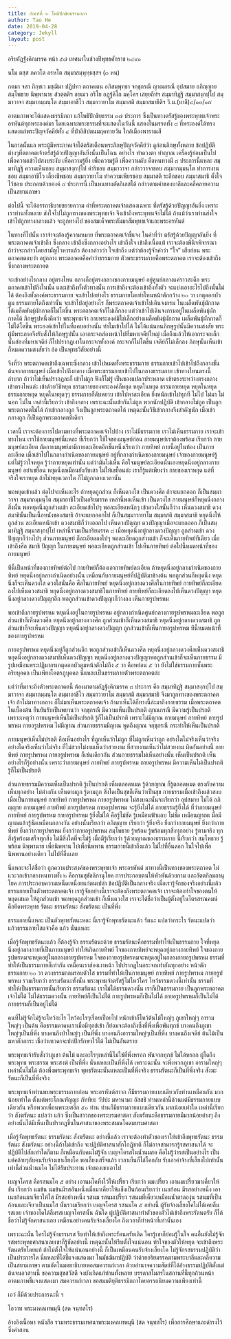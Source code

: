 ```yaml
---
title: กัณฑ์ที่ ๒ โพธิปักขิยธรรมกถา
author: Tao He
date: 2019-04-28
category: Jekyll
layout: post
---
```


อริยอัฏฐังคิกมรรค หน้า ๕๗
เทศนาในช่วงปีพุทธศักราช ๒๔๙๑

นโม ตสฺส ภควโต อรหโต สมฺมาสมฺพุทฺธสฺสฯ (๓ หน)

กตมา จสา ภิกฺขเว มชฺฌิมา ปฏิปทา ตถาคเตน อภิสมฺพุทฺธา จกฺขุกรณี ญาณกรณี อุปสมาย อภิญฺญาย สมฺโพธาย นิพฺพานาย สํวตฺตติฯ อยเมว อริโย อฎฺฐํคิโก มคฺโคฯ เสยฺยถีทํฯ สมฺมาทิฏฺฐิ สมฺมาสงฺกปฺโป สมฺมาวาจา สมฺมากมฺมนฺโต สมฺมาอาชีโว สมฺมาวายาโม สมฺมาสติ สมฺมาสมาธีติฯ
วิ.ม.(บาลี)๔/๑๓/๑๘

อาตมภาพจะได้แสดงธรรมิกถา แก้โพธิปักขิยธรรม ๓๗ ประการ ซึ่งเป็นทางตรัสรู้ของพระพุทธเจ้าพระอรหันต์ทุกพระองค์มา โดยเฉพาะพระธรรมที่จะแสดงในวันนี้ แสดงในมรรคทั้ง ๘ ที่พระองค์ได้ทรงแสดงแก่พระปัญจวัคคีย์ทั้ง ๔ ที่ป่าอิสิปตนมฤคทายวัน ใกล้เมืองพาราณสี

ในกาลนั้นแล พระผู้มีพระภาคเจ้าได้ตรัสเตือนพระภิกษุปัญจวัคคีย์ว่า ดูก่อนภิกษุทั้งหลาย ข้อปฏิบัติต่างๆที่ตถาคตเจ้าตรัสรู้ด้วยปัญญาอันยิ่งนั้นเป็นไฉน อย่างไร ทำดวงตา ทำญาณ เครื่องรู้ย่อมเป็นไปเพื่อความเข้าไปสงบระงับ เพื่อความรู้ยิ่ง เพื่อความรู้ดี เพื่อความดับ คือหนทางมี ๘ ประการนี้แหละ สมฺมาทิฏฺฐิ ความเห็นชอบ สมฺมาสงฺกปฺโป ดำริชอบ สมฺมาวาจา กล่าววาจาชอบ สมฺมากมฺมนฺโต ทำการงานชอบ สมฺมาอาชีโว เลี้ยงชีพชอบ สมฺมาวายาโม ทำความเพียรชอบ สมฺมาสติ ระลึกชอบ สมฺมาสมาธิ ตั้งใจไว้ชอบ ประกอบด้วยองค์ ๘ ประการนี้ เป็นหนทางตัดกิเลสได้ กล่าวตามคำของบาลีและคลี่คลายความเป็นสยามภาษา

ต่อไปนี้ จะได้อรรถาธิบายขยายความ คำที่พระตถาคตเจ้าแสดงเฉพาะ ที่ตรัสรู้ด้วยปัญญาอันยิ่ง เพราะเราท่านทั้งหลาย ส่งใจไปไม่ถูกทางของพระพุทธเจ้า จึงเข้าถึงพระพุทธเจ้าไม่ได้ ถ้าแม้ว่าเราท่านส่งใจเข้าไปถูกทางกลางแล้ว จะถูกทางไป ของสมเด็จพระสัมมาสัมพุทธเจ้าและพระอรหันต์

ในทางที่ไปนั้น เราจำจะต้องรู้ความหมาย ที่พระตถาคตเจ้าชี้แจง ในคำที่ว่า ตรัสรู้ด้วยปัญญาอันยิ่ง ที่พระตถาคตเจ้าเข้าถึง ซึ่งกลาง เข้าถึงซึ่งกลางอย่างไร เข้าถึงใจ เข้าถึงเนื้อแท้ เราจะต้องพินิจพิจารณา ถ้าว่าจะกล่าวโดยสามัญโวหารแล้ว ต้องกล่าวว่า ใจเข้าถึง แต่ว่าต้องรู้จักคำว่า “ใจ” เสียก่อน พระตถาคตตอบว่า อยู่กลาง พระตถาคตคือคำว่าธรรมกาย ตัวพระธรรมกายคือพระตถาคต เราจะต้องเข้าถึงซึ่งกลางพระตถาคต

จะเข้าอย่างไรกลาง อยู่ตรงไหน กลางก็อยู่ตรงกลางของกายมนุษย์ อยู่ศูนย์กลางแค่ราวสะดือ พระตถาคตเข้าไปถึงในนั้น และเข้าถึงทั้งตัวทางนั้น การเข้าถึงจะต้องเข้าถึงทั้งตัว จะแบ่งเอาอะไรไปถึงนั้นไม่ได้ ต้องถึงทั้งองค์พระธรรมกาย จะเข้าไปอย่างไร ธรรมกายโตเท่าไหนหน้าตักกว้าง ๒๐ วา เกตุดอกบัวตูม ธรรมกายโตถึงเท่านั้น จะเข้าไปอยู่อย่างไร ก็พระตถาคตเจ้าเข้าไปเดินจงกรม ในเมล็ดพันธุ์ผักกาดได้เมล็ดพันธุ์ผักกาดก็ไม่โตขึ้น พระตถาคตเจ้าก็ไม่เล็กลง แต่ว่าเข้าไปเดินจงกรมอยู่ในเมล็ดพันธุ์ผักกาดได้ ภิกษุรูปหนึ่งคิดว่า พระพุทธเจ้า กายพระองค์มิใช่เล็กอย่างเมล็ดพันธุ์ผักกาด เมล็ดพันธุ์ผักกาดก็ไม่ได้โตขึ้น พระองค์เข้าไปในที่แคบอย่างนั้น ทำไมเข้าไปได้ ไม่ได้แน่นอนภิกษุรูปนั้นมีความสงสัย พระผู้มีพระภาคจึงรับสั่งให้ภิกษุรูปนั้น เอากระจกส่องหน้าไปที่มหาเจดีย์ใหญ่ เมื่อถึงแล้วให้เอากระจกเล็กนั้นส่องที่มหาเจดีย์ ก็ไปปรากฏเงาในกระจกทั้งองค์ กระจกก็ไม่โตขึ้น เจดีย์ก็ไม่เล็กลง ภิกษุนั้นเห็นเข้า ก็หมดความสงสัยว่า อ้อ เป็นพุทธวิสัยอย่างนี้

จึงที่ว่า พระตถาคตเข้าถึงเฉพาะซึ่งกลาง เข้าไปหมดทั้งพระธรรมกาย ธรรมกายเข้าไปเข้าไปถึงกลางขั้นต้นจากกายมนุษย์ เมื่อเข้าไปถึงกลาง เมื่อพระธรรมกายเข้าไปในกลางธรรมกาย เข้าทางไหนตรงนี้ลำบาก ถ้าว่าไม่เห็นปรากฏละก็ เข้าไม่ถูก ฟังก็ไม่รู้ เป็นของแปลกประหลาด เข้าตรงระหว่างตรงกลาง เข้าตรงไหนล่ะ เข้าด้วยวิธีหยุด ธรรมกายของพระองค์ก็หยุด หยุดในหยุด ธรรมกายหยุด หยุดในหยุด ธรรมกายหยุด หยุดในหยุดๆๆ ธรรมกายก็ดับหยาบ เข้าไปหาละเอียด ยิ่งหนักเข้าไปทุกที ไม่ไป ไม่มา ไม่นอก ไม่ใน เหล่านี้เรียกว่า เข้าถึงกลาง เพราะฉะนั้นเข้ากันไม่ถูก พวกนักปฏิบัติ เข้ากลางไม่ถูก เป็นลูกพระตถาคตไม่ได้ ถ้าเข้ากลางถูก จึงเป็นลูกพระตถาคตได้ เหตุฉะนั้นวิธีเข้ากลางจึงสำคัญนัก เมื่อเข้ากลางถูก ก็เป็นลูกพระตถาคตทีเดียว

เวลานี้ เราจะต้องการไปตามทางที่พระตถาคตเจ้าไปบ้าง เราไม่มีธรรมกาย เราไม่เห็นธรรมกาย เราจะเข้าทางไหน เราใช้กายมนุษย์นี่แหละ ที่เรียกว่า ใช้ใจของมนุษย์ก่อน กายมนุษย์เราต้องพร้อม เรียกว่า กายมนุษย์ละเอียต ถัดกายมนุษย์มามีกายละเอียดอีกชั้นหนึ่งเรียกว่า กายทิพย์ กายนี้อยู่ในท้อง เป็นกายละเอียด เมื่อเข้าไปในกลางกำเนิดของกายมนุษย์ อยู่ที่กลางกำเนิดของกายมนุษย์ เจ้าของกายมนุษย์รู้ แต่ไม่รู้ว่าใจหยุด รู้ว่ากายหยุดเท่านั้น แต่ว่ามันไม่เห็น คือใจมนุษย์ละเอียดนั่นเองหยุดนิ่งอยู่กลางกายมนุษย์ อย่าเขยื้อน หยุดนิ่งเหมือนยังกับเสา ไม่ให้เขยื้อนล่ะ เราก็รู้แต่เพียงว่า กายของเราหยุด แต่ที่จริงใจเราหยุด ถ้าไม่หยุดเวลาใด ก็ไม่ถูกกลางเวลานั้น

พอหยุดเข้าแล้ว ต่อไปจะเห็นอะไร ถ้าหยุดถูกส่วน ก็เห็นดวงใส เป็นดวงศีล ถ้าจะแยกออก ก็เป็นสมฺมาวาจา สมฺมากมฺมนฺโต สมฺมาอาชีโวเป็นอริยมรรค เหล่านี้พอเห็นเข้า เป็นดวงไส กายมนุษย์ก็หยุดนิ่งกลางสิ่งนั้น พอหยุดนิ่งถูกส่วนเข้า ละเอียดเข้าไปๆ พอละเอียดหนักๆ เข้าดวงใสนั้นก็ว่าง เห็นดวงสมาธิ ดวงสมาธินั้นเป็นเนื้อหนังของสมาธิ ถ้าจะแยกออกไป ก็เป็นสมฺมาวายาโม สมฺมาสติ สมฺมาสมาธิ หยุดนิ่งให้ถูกส่วน ละเอียดหนักเข้า ดวงสมาธิก็ว่างออกไป เห็นดวงปัญญา ดวงปัญญาเมื่อจะแยกออก ก็เป็นสมฺมาทิฏฺฐิ สมฺมาสงฺกปฺโป เหล่านี้รวมเป็นอริยมรรค ๘ เมื่อหยุดนิ่งอยู่กลางดวงปัญญา ถูกส่วนเข้า ดวงปัญญาก็ว่างไปๆ ส่วนกายมนุษย์ ก็ละเอียดลงไปๆ พอละเอียดถูกส่วนเข้า ก็จะเห็นกายทิพย์ทีเดียว เมื่อเข้าถึงศีล สมาธิ ปัญญา ในกายมนุษย์ พอละเอียดถูกส่วนเข้า ไปเห็นกายทิพย์ ต่อไปนี้หมดหน้าที่ของกายมนุษย์

ทีนี้เป็นหน้าที่ของกายทิพย์ต่อไป กายทิพย์ก็ต้องเอากายทิพย์ละเอียด ถ้าหยุดนิ่งอยู่กลางกำเนิดของกายทิพย์ หยุดนิ่งอยู่กลางกำเนิดอย่างนั้น เหมือนกับกายมนุษย์ที่ปฏิบัติมาข้างต้น พอถูกส่วนก็หยุดนิ่ง หยุดนิ่งก็จะเห็นดวงใส ดวงใสนั่นคือ ศีลในกายทิพย์ หยุดนิ่งอยู่กลางดวงศีลในกายทิพย์ กายทิพย์ก็ละเอียดลงไปเห็นดวงสมาธิ หยุดนิ่งอยู่กลางดวงสมาธิในกายทิพย์ กายทิพย์ก็ละเอียดลงไปเห็นดวงปัญญา หยุดนิ่งอยู่กลางดวงปัญญาอีก พอถูกส่วนเข้าดวงปัญญาก็ว่างลง เห็นกายรูปพรหม

พอเข้าถึงกายรูปพรหม หยุดนิ่งอยู่ในกายรูปพรหม อยู่กลางกำเนิดศูนย์กลางกายรูปพรหมละเอียด พอถูกส่วนเข้าก็เห็นดวงศีล หยุดนิ่งอยู่กลางดวงศีล ถูกส่วนเข้าก็เห็นดวงสมาธิ หยุดนิ่งอยู่กลางดวงสมาธิ ถูกส่วนเข้าก็จะเห็นดวงปัญญา หยุดนิ่งอยู่กลางดวงปัญญา ถูกส่วนเข้าก็เห็นกายอรูปพรหม ทีนี้หมดหน้าที่ของกายรูปพรหม

กายอรูปพรหม หยุดนิ่งอยู่ก็ถูกส่วนอีก พอถูกส่วนเข้าก็เห็นดวงศีล หยุดนิ่งอยู่กลางดวงศีลเห็นดวงสมาธิ หยุดนิ่งอยู่กลางดวงสมาธิเห็นดวงปัญญา หยุดนิ่งอยู่กลางดวงปัญญาพอถูกส่วนเข้าก็จะเห็นกายธรรม มีรูปเหมือนพระปฏิมากรเกตุดอกบัวตูมหน้าตักไม่ถึง ๕ วา คือหย่อน ๕ วา ยังไม่ใช่ธรรมกายชั้นพระอริยบุคคล เป็นเพียงโคตรภูบุคคล นี่แหละเป็นธรรมกายตัวพระตถาคตล่ะ

แต่ว่าที่มาจะถึงตัวพระตถาคตนี้ ต้องมาตามอัฏฐังคิกมรรค ๘ ประการ คือ สมฺมาทิฏฺฐิ สมฺมาสงฺกปฺโป สมฺมาวาจา สมฺมากมฺมนฺโต สมฺมาอาชีโว สมฺมาวายาโม สมฺมาสติ สมฺมาสมาธิ จึงมาถูกทางของพระตถาคตเจ้า ถ้าไม่มาทางกลาง ก็ไม่มาเห็นพระตถาคตเจ้า ถ้ามาเห็นได้ก็ทางนี้ล่ะมาถึงกายธรรม เมื่อพระตถาคตในเบื้องต้น ยืนยันรับเป็นพยานว่า จกฺขุกรณี มีความเห็นเป็นปรกติ ญาณกรณี มีความรู้เป็นปรกติ เพราะเหตุว่า กายมนุษย์เห็นไม่เป็นปรกติ รู้ก็ไม่เป็นปรกติ เพราะไม่มีญาณ กายมนุษย์ กายทิพย์ กายรูปพรหม กายอรูปพรหม ไม่มีญาณ ส่วนกายธรรมมีญาณ พูดถึงญาณ จกฺขุกรณี กระทำให้เห็นเป็นปรกติ

กายมนุษย์เห็นไม่ปรกติ คือเห็นอย่างไร ที่ถูกเห็นว่าไม่ถูก ที่ไม่ถูกเห็นว่าถูก อย่างใดไม่จริงเห็นว่าจริง อย่างใดจริงเห็นว่าไม่จริง ที่ไม่สวยไม่งามเห็นว่าสวยงาม ที่สวยงามเห็นว่าไม่สวยงาม ผิดกันอย่างนี้ กายทิพย์ กายรูปพรหม กายอรูปพรหม ก็เช่นเดียวกัน ส่วนกายธรรมไม่เห็นอย่างนั้น เห็นเป็นปรกติ เห็นอย่างไรก็รู้อย่างนั้น เพราะว่ากายมนุษย์ กายทิพย์ กายรูปพรหม กายอรูปพรหม มีความเห็นไม่เป็นปรกติ รู้ก็ไม่เป็นปรกติ

ส่วนกายธรรมมีความเห็นเป็นปรกติ รู้เป็นปรกติ เห็นตลอดหมด รู้ด้วยญาณ ก็รู้ตลอดหมด ตรงกับความเห็นทุกอย่าง ไม่ต่างกัน เห็นตามถูก รู้ตามถูก สิ่งใดเป็นสุขก็เห็นว่าเป็นสุข กายธรรมเมื่อเข้าถึงแล้วสงบ เมื่อเป็นกายมนุษย์ กายทิพย์ กายรูปพรหม กายอรูปพรหม ไม่สงบฉะนั้นจะเรียกว่า อุปสมาย ไม่ได้ อภิญฺญาย กายมนุษย์ กายทิพย์ กายรูปพรหม กายอรูปพรหม จะรู้ยิ่งไม่ได้ กายธรรมรู้ยิ่งได้ ที่ว่ากายมนุษย์ กายทิพย์ กายรูปพรหม กายอรูปพรหม รู้ยิ่งไม่ได้ คือรู้ไม่ชัด รู้เหมือนฟ้าแลบ ไม่ชัด
เหมือนญาณเ มื่อมีญาณแล้วรู้ชัดเหมือนกลางวัน อย่างนั้นเรียกว่า อภิญฺญาย เรียกว่า รู้ยิ่งจริง ยิ่งกว่ากายมนุษย์ ยิ่งกว่ากายทิพย์ ยิ่งกว่ากายรูปพรหม ยิ่งกว่ากายอรูปพรหม สมฺโพธาย รู้พร้อม รู้พร้อมทุกสิ่งทุกอย่าง รู้ตามจริง ทุกสิ่งรู้พร้อมเสร็จทุกสิ่ง ไม่มีสิ่งใดที่จะไม่รู้ เมื่อมีรู้เรียกว่า รู้ด้วยญาณของธรรมกาย นี้เรียกว่า สมฺโพธาย รู้พร้อม นิพฺพานาย เพื่อนิพพาน ไปเพื่อนิพพาน ธรรมกายนี้เข้าถึงแล้ว ไม่ไปที่อื่นดอก ในใจไปเพื่อนิพพานอย่างเดียว ไม่ไปที่อื่นเลย

นี่แหละจะได้ชื่อว่า ถูกความประสงค์ของพระพุทธเจ้า พระอรหันต์ มาทางนี้เป็นทางของพระตถาคต ไม่แวะวกเข้ากลางหนทางทั้ง ๒ คือกามสุขัลลิกานุโยค การประกอบตนให้พัวพันด้วยกาม และอัตตกิลมถานุโยค การประกอบความเหน็ดเหนื่อยแก่ตนเปล่า ข้อปฏิบัติเป็นกลางจริง เมื่อเรารู้จักของจริงอย่างนี้แล้ว ธรรมกายเป็นตัวพระตถาคตเจ้า เรารู้จักอย่างนี้เราจะต้องถึงพระตถาคตเจ้า เราจะต้องทำใจของตนให้หยุดเสมอ ให้ถูกส่วนเข้า พอหยุดถูกส่วนเข้า ก็เห็นดวงใส เราจะได้ชื่อว่าเป็นผู้ตั้งอยู่ในไตรสรณคมน์ คือยึดพระพุทธ รัตนะ ธรรมรัตนะ สังฆรัตนะ เป็นที่พึ่ง

ธรรมกายนี้แหละ เป็นตัวพุทธรัตนะหละ นี่เรารู้จักพุทธรัตนะแล้ว รัตนะ แปลว่ากระไร รัตนะแปลว่า แก้วธรรมกายใสแจ๋วคือ แก้ว นั่นแหละ

เมื่อรู้จักพุทธรัตนะแล้ว ก็ต้องรู้จัก ธรรมรัตนะด้วย ธรรมรัตนะคือธรรมที่ทำให้เป็นธรรมกาย ใจที่หยุดนิ่งอยู่กลางกายที่เป็นกายมนุษย์ ทำให้เกิดกายทิพย์ ใจของกายทิพย์จะหยุดอยู่กลางกายทิพย์ ใจของกายรูปพรหมจะหยุดอยู่ในกลางกายรูปพรหม ใจของกายอรูปพรหมจะหยุดอยู่ในกลางกายอรูปพรหม ธรรมที่ทำให้เป็นธรรมกายก็เท่ากัน เหมือนเราส่องเงาหน้า ไปปรากฏในกระจกเท่ากันทุกอย่าง หน้าตักธรรมกาย ๒๐ วา ดวงธรรมกลมรอบตัวใส ธรรมที่ทำให้เป็นกายมนุษย์ กายทิพย์ กายรูปพรหม กายอรูปพรหม รวมเรียกว่า ธรรมรัตนะทั้งนั้น พระพุทธเจ้าตรัสรู้ไม่ไหว้ใคร ไหว้ธรรมดวงนี้เท่านั้น ธรรมที่ทำให้เป็นธรรมกายนั้นเรียกว่า ธรรมรัตนะ เราไม่ได้ธรรมดวงนั้น เราก็เป็นธรรมกาย เป็นลูกพระตถาคตเจ้าไม่ได้ ไม่ได้ธรรมดวงนั้น กายทิพย์ก็เป็นไม่ได้ กายรูปพรหมก็เป็นไม่ได้ กายอรูปพรหมก็เป็นไม่ได้ กายธรรมก็เป็นอยู่ไม่ได้

คนที่ไม่รู้จักไม่รู้จะไหว้อะไร ไหว้อะไรๆเรื่อยเปื่อยไป หนักเข้าก็ไหว้ต้นไม้ใหญ่ๆ ภูเขาใหญ่ๆ อารามใหญ่ๆ เป็นต้น คือธรรมดาคนเราเมื่อมีทุกข์เข้า ก็ย่อมจะต้องถึงซึ่งที่พึ่งเพื่อพันทุกข์ บางคนถึงภูเขาใหญ่ๆเป็นที่พึ่ง บางคนถึงป่าใหญ่ๆ เป็นที่พึ่ง บางคนถึงอารามใหญ่ๆเป็นที่พึ่ง บางคนถึงเจดีย์ ต้นไม้เป็นมหาสักการะ เชื่อว่าเทวดาจะปกปักรักษาไว้ได้ ไม่เป็นอันตราย

พระพุทธเจ้ารับสั่งว่าภูเขา ต้นไม้ และอะไรๆเหล่านี้ไม่ใช่ที่พึ่งหรอก พันจากทุกข์ ไม่ได้หรอก ผู้ใดถึง พระพุทธ พระธรรม พระสงฆ์ เป็นที่พึ่ง นั่นแหละเป็นที่พึ่งได้ เพราะฉะนั้น จะพึ่งพวกภูเขา อารามใหญ่ๆ เหล่านั้นไม่ได้ ต้องพึ่งพระพุทธเจ้า พุทธรัตนะนั้นแหละเป็นที่พึ่งจริง ธรรมรัตนะก็เป็นที่พึ่งจริง สังฆะรัตนะก็เป็นที่พึ่งจริง

พระพุทธเจ้าท่านพบพระธรรมกายก่อน พระอรหันต์สาวก ก็มีธรรมกายแบบเดียวกับท่านเหมือนกัน มากน้อยเท่าใด ตั้งแต่พระโกณฑัญญะ ภัททิยะ วัปปะ มหานามะ อัสสชิ ท่านเหล่านี้ล้วนแต่มีธรรมกายแบบเดียวกัน หรือพวกเพื่อนพระยสอีก ๕๐ ท่าน ท่านก็มีธรรมกายแบบเดียวกัน มากน้อยเท่าใด เหล่านี้เรียกว่า สังฆรัตนะ แปลว่า แก้ว ซึ่งเป็นสาวกของพระบรมศาสดา สังฆรัตนะคือธรรมกายมีมากน้อยต่างๆ ถึงอย่างนั้นได้มีเห็นเป็นปรากฏขึ้นในศาสนาของพระสมณโคดมบรมศาสดา

เมื่อรู้จักพุทธรัตนะ ธรรมรัตนะ สังฆรัตนะ อย่างนี้แล้ว เราจะต้องทำตัวของเราให้เข้าถึงพุทธรัตนะ ธรรมรัตนะ สังฆรัตนะ อย่างนี้ถ้าไม่เข้าถึง จะปฏิบัติศาสนาสักโกฏิชาติ ก็ไม่อาจสามารถรู้รสศาสนาได้ จะปฏิบัติไปสักเท่าใดก็ตาม ก็เหมือนกับคนไม่รู้จัก เบญจโครสในน้ำนมสด คือไม่รู้ว่ารสเป็นอย่างไร เป็นแต่คล้ายๆกับคนรับจ้างเขาเลี้ยงโค พอเลี้ยงเสร็จแล้ว เวลาเย็นก็ไล่โคกลับ รับเอาค่าจ้างที่เลี้ยงไปเท่านั้นเท่านี้ส่วนน้ำนมโค ไม่ได้รับประทาน เจ้าของเขาเอาไป

เบญจโครส คือรสนมโค ๕ อย่าง เอานมโคทิ้งไว้ให้เปรี้ยว เรียกว่า นมเปรี้ยว เอานมเปรี้ยวมาเคี่ยวให้ขัน เรียกว่า นมข้น นมข้นมีรสอันหนึ่งเมื่อมาเคี่ยวให้แข็งเป็นก้อนเรียกว่า เนยก้อน มีรสอย่างหนึ่ง เอาเนยก้อนมาเจียวให้ใส มีรสอย่างหนึ่ง รสนม รสนมเปรี้ยว รสนมที่เคี่ยวเหมือนน้ำตาลองุ่น รสนมที่เป็นก้อนและเจียวเป็นนมใส นั้นรวมเรียกว่า เบญจโครส รสนมโค ๕ อย่างนี้ ผู้รับจ้างเลี้ยงโคไม่ได้เคยลิ้มรสเลย เจ้าของโคได้ลิ้มรสเบญจโครสนั้น ฉันใด ผู้ปฏิบัติศาสนาทำตัวของตัวไม่เข้าถึงพระรัตนตรัย ก็ได้ชื่อว่าไม่รู้จักศาสนาเลย เหมือนอย่างคนรับจ้างเลี้ยงโค ถึงเวลาก็ทำหน้าที่เท่านั้นเอง

เพราะฉะนั้น ใครไม่รู้จักธรรมรส รีบทำให้เข้าถึงพระรัตนตรัยเถิด ใครรู้เขาก็ย่อมรู้ในใจ คนอื่นยังไม่รู้จักรสพระพุทธศาสนาเลยเขาก็รู้ชัดอย่างนี้ เหตุฉะนั้นให้รีบตั้งใจแน่นอน ทำใจของตัวให้หยุด จะเข้าถึงพระรัตนตรัยโดยแท้ ถ้าไม่ตั้งใจให้แน่นอนอย่างนี้ ก็เป็นเหมือนคนรับจ้างเลี้ยงโค ไม่รู้จักรสธรรมปฏิบัติว่าเป็นประการใด
นี่แหละที่ได้ชี้แจงแสดงมา ในมัชฌิมาปฏิบัติ ว่าด้วยอริยมรรคตามพระบาลีและคลี่ความเป็นสยามภาษา ตามอัตโนมตยาธิบายพอสมควรแก่เวลา ด้วยอำนาจความสัตย์ที่ได้อ้างธรรมปฏิบัติตั้งแต่ต้นจนอวสานนี้ ขอความสุขสวัสดี จงบังเกิดแก่ท่านทั้งหลาย บรรดาสโมสรในสถานที่นี้ทุกถ้วนหน้า อาตมภาพชี้แจงแสดงมา สมควรแก่เวลา ขอสมมติยุติธรรมิกถาโดยอรรถนิยมความเพียงเท่านี้

เอวํ ก็มีด้วยประการฉะนี้ ฯ

โอวาท พระมงคลเทพมุนี (สด จนฺทสโร)

อ้างอิงเนื้อหา หนังสือ รวมพระธรรมเทศนาพระมงคลเทพมุนี (สด จนฺทสโร)
เพื่อการศึกษาและดำรงไว้ซึ่งคำสอน